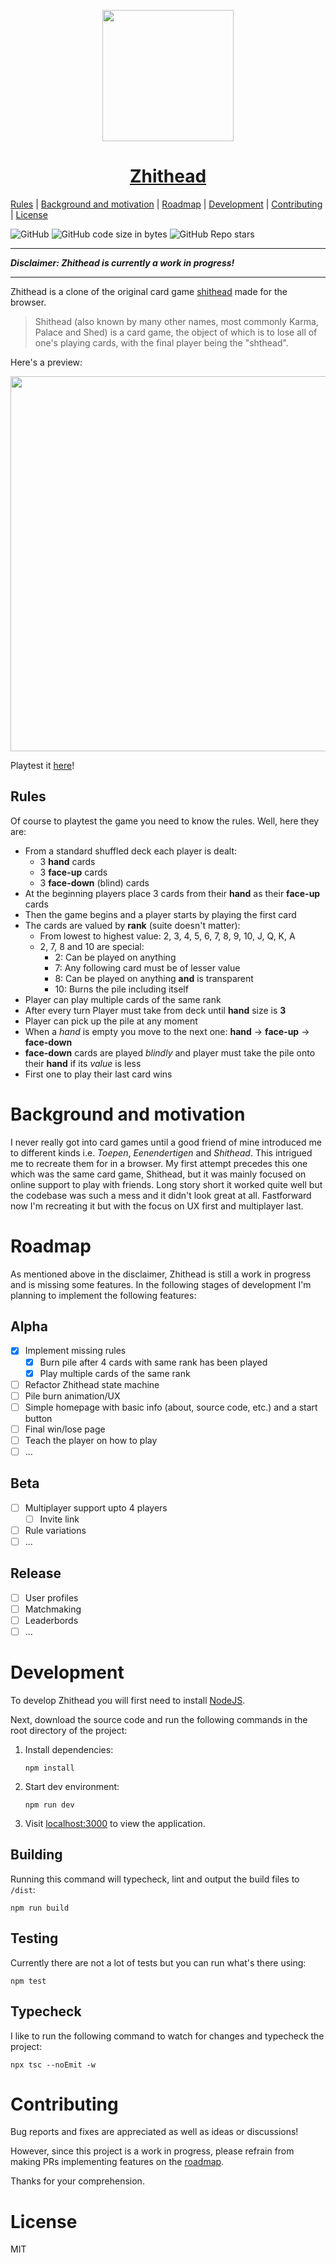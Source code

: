 [shithead]: https://en.wikipedia.org/wiki/Shithead_(card_game)
[zhithead]: https://zhithead.yatko.dev

<p align="center">
  <a href="https://zhithead.yatko.dev">
    <img src=".readme/zhithead.svg" height="210">
    <h1 align="center"><b>Zhithead</b></h1>
  </a>
</p>

[Rules](#rules)
| [Background and motivation](#background-and-motivation)
| [Roadmap](#roadmap)
| [Development](#development)
| [Contributing](#contributing)
| [License](#license)

![GitHub](https://img.shields.io/github/license/aod/zhithead?style=flat-square)
![GitHub code size in bytes](https://img.shields.io/github/languages/code-size/aod/zhithead?style=flat-square)
![GitHub Repo stars](https://img.shields.io/github/stars/aod/zhithead?style=social)

---

_**Disclaimer: Zhithead is currently a work in progress!**_

---

Zhithead is a clone of the original card game [shithead][shithead] made for
the browser.

> Shithead (also known by many other names, most commonly Karma, Palace and
> Shed) is a card game, the object of which is to lose all of one's playing
> cards, with the final player being the "shthead".

Here's a preview:

<p align="center">
    <img src=".readme/preview.gif" height="600" />
</p>

Playtest it [here][zhithead]!

## Rules

Of course to playtest the game you need to know the rules. Well, here they are:

- From a standard shuffled deck each player is dealt:
  - 3 **hand** cards
  - 3 **face-up** cards
  - 3 **face-down** (blind) cards
- At the beginning players place 3 cards from their **hand** as their **face-up**
  cards
- Then the game begins and a player starts by playing the first card
- The cards are valued by **rank** (suite doesn't matter):
  - From lowest to highest value: 2, 3, 4, 5, 6, 7, 8, 9, 10, J, Q, K, A
  - 2, 7, 8 and 10 are special:
    - 2: Can be played on anything
    - 7: Any following card must be of lesser value
    - 8: Can be played on anything **and** is transparent
    - 10: Burns the pile including itself
- Player can play multiple cards of the same rank
- After every turn Player must take from deck until **hand** size is **3**
- Player can pick up the pile at any moment
- When a _hand_ is empty you move to the next one:
  **hand** -> **face-up** -> **face-down**
- **face-down** cards are played _blindly_ and player must take the pile
  onto their **hand** if its _value_ is less
- First one to play their last card wins

# Background and motivation

I never really got into card games until a good friend of mine introduced
me to different kinds i.e. _Toepen_, _Eenendertigen_ and _Shithead_. This
intrigued me to recreate them for in a browser. My first attempt precedes this
one which was the same card game, Shithead, but it was mainly focused on online
support to play with friends. Long story short it worked quite well but the
codebase was such a mess and it didn't look great at all. Fastforward now I'm
recreating it but with the focus on UX first and multiplayer last.

# Roadmap

As mentioned above in the disclaimer, Zhithead is still a work in progress and
is missing some features. In the following stages of development I'm planning
to implement the following features:

## Alpha

- [x] Implement missing rules
  - [x] Burn pile after 4 cards with same rank has been played
  - [x] Play multiple cards of the same rank
- [ ] Refactor Zhithead state machine
- [ ] Pile burn animation/UX
- [ ] Simple homepage with basic info (about, source code, etc.) and a start button
- [ ] Final win/lose page
- [ ] Teach the player on how to play
- [ ] ...

## Beta

- [ ] Multiplayer support upto 4 players
  - [ ] Invite link
- [ ] Rule variations
- [ ] ...

## Release

- [ ] User profiles
- [ ] Matchmaking
- [ ] Leaderbords
- [ ] ...

# Development

To develop Zhithead you will first need to install
[NodeJS](https://nodejs.org/en/download/).

Next, download the source code and run the following commands in the root
directory of the project:

1. Install dependencies:
   ```
   npm install
   ```
2. Start dev environment:
   ```
   npm run dev
   ```
3. Visit [localhost:3000](http://localhost:3000) to view the application.

## Building

Running this command will typecheck, lint and output the build files to `/dist`:

```
npm run build
```

## Testing

Currently there are not a lot of tests but you can run what's there using:

```
npm test
```

## Typecheck

I like to run the following command to watch for changes and typecheck
the project:

```
npx tsc --noEmit -w
```

# Contributing

Bug reports and fixes are appreciated as well as ideas or discussions!

However, since this project is a work in progress, please refrain from making PRs
implementing features on the [roadmap](#roadmap).

Thanks for your comprehension.

# License

MIT
